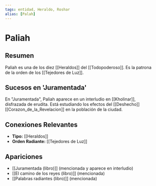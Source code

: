 ```yaml
---
tags: entidad, Heraldo, Roshar
alias: [Palah]
---
```


# Paliah

## Resumen
Paliah es una de los diez [[Heraldos]] del [[Todopoderoso]]. Es la patrona de la orden de los [[Tejedores de Luz]].

## Sucesos en 'Juramentada'
En "Juramentada", Paliah aparece en un interludio en [[Kholinar]], disfrazada de erudita. Está estudiando los efectos del [[Deshecho]] [[Corazon_de_la_Revelacion]] en la población de la ciudad.

## Conexiones Relevantes
* **Tipo:** [[Heraldos]]
* **Orden Radiante:** [[Tejedores de Luz]]

## Apariciones
* [[Juramentada (libro)]] (mencionada y aparece en interludio)
* [[El camino de los reyes (libro)]] (mencionada)
* [[Palabras radiantes (libro)]] (mencionada)
